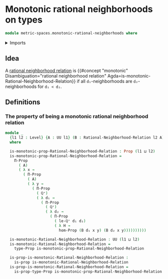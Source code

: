 # Monotonic rational neighborhoods on types

```agda
module metric-spaces.monotonic-rational-neighborhoods where
```

<details><summary>Imports</summary>

```agda
open import elementary-number-theory.positive-rational-numbers

open import foundation.propositions
open import foundation.universe-levels

open import metric-spaces.rational-neighborhoods
```

</details>

## Idea

A [rational neighborhood relation](metric-spaces.rational-neighborhoods.md) is
{{#concept "monotonic" Disambiguation="rational neighborhood relation" Agda=is-monotonic-Rational-Neighborhood-Relation}}
if all `d₁`-neighborhoods are `d₂`-neighborhoods for `d₁ < d₂`.

## Definitions

### The property of being a monotonic rational neighborhood relation

```agda
module _
  {l1 l2 : Level} {A : UU l1} (B : Rational-Neighborhood-Relation l2 A)
  where

  is-monotonic-prop-Rational-Neighborhood-Relation : Prop (l1 ⊔ l2)
  is-monotonic-prop-Rational-Neighborhood-Relation =
    Π-Prop
      ( A)
      ( λ x →
        ( Π-Prop
          ( A)
          ( λ y →
            ( Π-Prop
              ( ℚ⁺)
              ( λ d₁ →
                ( Π-Prop
                  ( ℚ⁺)
                  ( λ d₂ →
                    ( Π-Prop
                      ( le-ℚ⁺ d₁ d₂)
                      ( λ H →
                        hom-Prop (B d₁ x y) (B d₂ x y))))))))))

  is-monotonic-Rational-Neighborhood-Relation : UU (l1 ⊔ l2)
  is-monotonic-Rational-Neighborhood-Relation =
    type-Prop is-monotonic-prop-Rational-Neighborhood-Relation

  is-prop-is-monotonic-Rational-Neighborhood-Relation :
    is-prop is-monotonic-Rational-Neighborhood-Relation
  is-prop-is-monotonic-Rational-Neighborhood-Relation =
    is-prop-type-Prop is-monotonic-prop-Rational-Neighborhood-Relation
```
